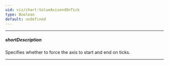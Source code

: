 ```yaml
---
uid: viz/chart:ValueAxisendOnTick
type: Boolean
default: undefined
---
```

---
##### shortDescription
Specifies whether to force the axis to start and end on ticks.

---
